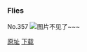 ### Flies
No.357
![图片不见了~~~](https://imgs.xkcd.com/comics/flies.png)

[原址](https://xkcd.com//357) [下载](https://imgs.xkcd.com/comics/flies.png)

